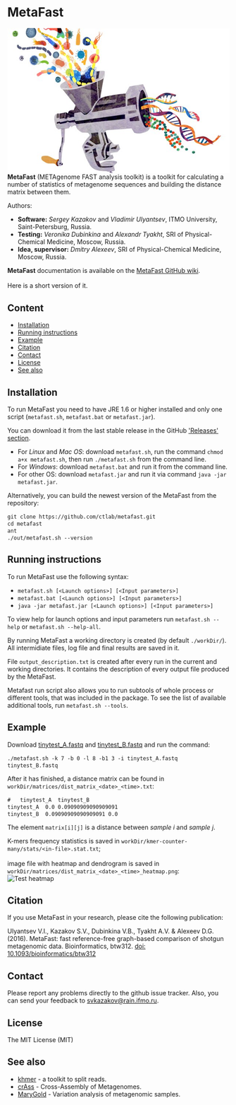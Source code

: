 # MetaFast

<img src="logo.jpg" alt="MetaFast" style="float:right">

**MetaFast** (METAgenome FAST analysis toolkit) is a toolkit for calculating a number of statistics of 
metagenome sequences and building the distance matrix between them.

Authors:
* **Software:** *Sergey Kazakov* and *Vladimir Ulyantsev*, 
ITMO University, Saint-Petersburg, Russia.
* **Testing:** *Veronika Dubinkina* and *Alexandr Tyakht*, SRI of Physical-Chemical Medicine, Moscow, Russia.
* **Idea, supervisor:** *Dmitry Alexeev*, SRI of Physical-Chemical Medicine, Moscow, Russia.


**MetaFast** documentation is available on the <a href="https://github.com/ctlab/metafast/wiki" target="_blank">MetaFast GitHub wiki</a>.<br/>  
Here is a short version of it.



## Content

* [Installation](https://github.com/ctlab/metafast#installation)
* [Running instructions](https://github.com/ctlab/metafast#running-metafast)
* [Example](https://github.com/ctlab/metafast#example)
* [Citation](https://github.com/ctlab/metafast#citation)
* [Contact](https://github.com/ctlab/metafast#contact)
* [License](https://github.com/ctlab/metafast#license)
* [See also](https://github.com/ctlab/metafast#see-also)



## Installation

To run MetaFast you need to have JRE 1.6 or higher installed and only one script (`metafast.sh`, `metafast.bat` or `metafast.jar`).

You can download it from the last stable release in the GitHub <a href="https://github.com/ctlab/metafast/releases" target="_blank">'Releases' section</a>.

* For *Linux* and *Mac OS*: download `metafast.sh`, run the command `chmod a+x metafast.sh`, then run `./metafast.sh` from the command line.
* For *Windows*: download `metafast.bat` and run it from the command line.
* For other OS: download `metafast.jar` and run it via command `java -jar metafast.jar`.


Alternatively, you can build the newest version of the MetaFast from the repository:
~~~
git clone https://github.com/ctlab/metafast.git
cd metafast
ant
./out/metafast.sh --version
~~~


## Running instructions

To run MetaFast use the following syntax:
* `metafast.sh [<Launch options>] [<Input parameters>]`
* `metafast.bat [<Launch options>] [<Input parameters>]`
* `java -jar metafast.jar [<Launch options>] [<Input parameters>]`

To view help for launch options and input parameters run `metafast.sh --help` or `metafast.sh --help-all`.

By running MetaFast a working directory is created (by default `./workDir/`). 
All intermidiate files, log file and final results are saved in it. 

File `output_description.txt` is created after every run in the current and working directories. 
It contains the description of every output file produced by the MetaFast.

Metafast run script also allows you to run subtools of whole process or different tools, that was included in the package. 
To see the list of available additional tools, run `metafast.sh --tools`.


## Example

Download [tinytest_A.fastq](https://github.com/ctlab/metafast/raw/master/test_data/tinytest_A.fastq) and 
[tinytest_B.fastq](https://github.com/ctlab/metafast/raw/master/test_data/tinytest_B.fastq) and run the command:
~~~
./metafast.sh -k 7 -b 0 -l 8 -b1 3 -i tinytest_A.fastq tinytest_B.fastq
~~~

After it has finished, a distance matrix can be found in `workDir/matrices/dist_matrix_<date>_<time>.txt`:
~~~
#	tinytest_A	tinytest_B
tinytest_A	0.0	0.09090909090909091
tinytest_B	0.09090909090909091	0.0
~~~

The element `matrix[i][j]` is a distance between *sample i* and *sample j*.

K-mers frequency statistics is saved in `workDir/kmer-counter-many/stats/<in-file>.stat.txt`;<br/>  
image file with heatmap and dendrogram is saved in `workDir/matrices/dist_matrix_<date>_<time>_heatmap.png`:<br/>
<img src="test_data/test_heatmap.png" alt="Test heatmap" width="450">


## Citation

If you use MetaFast in your research, please cite the following publication:

Ulyantsev V.I., Kazakov S.V., Dubinkina V.B., Tyakht A.V. & Alexeev D.G. (2016). 
MetaFast: fast reference-free graph-based comparison of shotgun metagenomic data. 
Bioinformatics, btw312. 
[doi: 10.1093/bioinformatics/btw312](http://bioinformatics.oxfordjournals.org/content/early/2016/06/16/bioinformatics.btw312)


## Contact

Please report any problems directly to the github issue tracker. 
Also, you can send your feedback to <a href="mailto:svkazakov@rain.ifmo.ru">svkazakov@rain.ifmo.ru</a>.


## License

The MIT License (MIT)


## See also

* [khmer](https://github.com/ged-lab/khmer) - a toolkit to split reads.
* [crAss](http://edwards.sdsu.edu/crass/) - Cross-Assembly of Metagenomes.
* [MaryGold](http://sourceforge.net/projects/metavar/) - Variation analysis of metagenomic samples.

